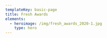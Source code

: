 ```yaml
---
templateKey: basic-page
title: Fresh Awards
elements:
  - heroimage: /img/fresh_awards_2020-1.jpg
    type: hero
---
```


